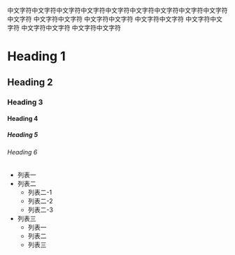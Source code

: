 
中文字符中文字符中文字符中文字符中文字符中文字符中文字符中文字符中文字符中文字符
中文字符中文字符
中文字符中文字符
中文字符中文字符
中文字符中文字符
中文字符中文字符
中文字符中文字符

# Heading 1
## Heading 2
### Heading 3
#### Heading 4
##### Heading 5
###### Heading 6


+ 列表一
+ 列表二
    + 列表二-1
    + 列表二-2
    + 列表二-3
+ 列表三
    * 列表一
    * 列表二
    * 列表三
